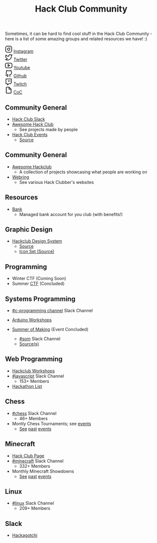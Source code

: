 <head>
   <link rel="stylesheet" href="/assets/style.css"></link>
   <link rel="stylesheet" href="/hackclub-community/assets/style.css"></link>
</head>

<header>
   <!-- <img class="logo" src="https://assets.hackclub.com/icon-progress-rounded.svg"></img> -->
   <h1>Hack Club Community</h1>
</header>

Sometimes, it can be hard to find cool stuff in the Hack Club Community - here is a list of some amazing groups and related resources we have! :)


<div class="icons">

<div class="icon-group">
   <svg xmlns="http://www.w3.org/2000/svg" width="24" height="24" viewBox="0 0 24 24" fill="none" stroke="currentColor" stroke-width="2" stroke-linecap="round" stroke-linejoin="round"> <rect x="2" y="2" width="20" height="20" rx="5" ry="5" /> <path d="M16 11.37A4 4 0 1 1 12.63 8 4 4 0 0 1 16 11.37z" /> <line x1="17.5" y1="6.5" x2="17.51" y2="6.5" /></svg>
<a href="https://www.instagram.com/starthackclub">Instagram</a>
</div>

<div class="icon-group">
   <svg xmlns="http://www.w3.org/2000/svg" width="24" height="24" viewBox="0 0 24 24" fill="none" stroke="currentColor" stroke-width="2" stroke-linecap="round" stroke-linejoin="round" class="feather feather-twitter"><path d="M23 3a10.9 10.9 0 0 1-3.14 1.53 4.48 4.48 0 0 0-7.86 3v1A10.66 10.66 0 0 1 3 4s-4 9 5 13a11.64 11.64 0 0 1-7 2c9 5 20 0 20-11.5a4.5 4.5 0 0 0-.08-.83A7.72 7.72 0 0 0 23 3z"></path></svg>
   <a href="https://twitter.com/hackclub">Twitter</a>
</div>


<div class="icon-group">
   <svg xmlns="http://www.w3.org/2000/svg" width="24" height="24" viewBox="0 0 24 24" fill="none" stroke="currentColor" stroke-width="2" stroke-linecap="round" stroke-linejoin="round" class="feather feather-youtube"><path d="M22.54 6.42a2.78 2.78 0 0 0-1.94-2C18.88 4 12 4 12 4s-6.88 0-8.6.46a2.78 2.78 0 0 0-1.94 2A29 29 0 0 0 1 11.75a29 29 0 0 0 .46 5.33A2.78 2.78 0 0 0 3.4 19c1.72.46 8.6.46 8.6.46s6.88 0 8.6-.46a2.78 2.78 0 0 0 1.94-2 29 29 0 0 0 .46-5.25 29 29 0 0 0-.46-5.33z"></path><polygon points="9.75 15.02 15.5 11.75 9.75 8.48 9.75 15.02"></polygon></svg>
   <a href="https://www.youtube.com/channel/UCQzO0jpcRkP-9eWKMpJyB0w">Youtube</a>
</div>

<div class="icon-group">
   <svg xmlns="http://www.w3.org/2000/svg" width="24" height="24" viewBox="0 0 24 24" fill="none" stroke="currentColor" stroke-width="2" stroke-linecap="round" stroke-linejoin="round" class="feather feather-github"><path d="M9 19c-5 1.5-5-2.5-7-3m14 6v-3.87a3.37 3.37 0 0 0-.94-2.61c3.14-.35 6.44-1.54 6.44-7A5.44 5.44 0 0 0 20 4.77 5.07 5.07 0 0 0 19.91 1S18.73.65 16 2.48a13.38 13.38 0 0 0-7 0C6.27.65 5.09 1 5.09 1A5.07 5.07 0 0 0 5 4.77a5.44 5.44 0 0 0-1.5 3.78c0 5.42 3.3 6.61 6.44 7A3.37 3.37 0 0 0 9 18.13V22"></path></svg>
   <a href="https://github.com/hackclub">Github</a>
</div>

<div class="icon-group">
   <svg xmlns="http://www.w3.org/2000/svg" width="24" height="24" viewBox="0 0 24 24" fill="none" stroke="currentColor" stroke-width="2" stroke-linecap="round" stroke-linejoin="round" class="feather feather-twitch"><path d="M21 2H3v16h5v4l4-4h5l4-4V2zm-10 9V7m5 4V7"></path></svg>
   <a href="https://www.twitch.tv/HackClubHQ">Twitch</a>
</div>

<div class="icon-group">
   <svg xmlns="http://www.w3.org/2000/svg" width="24" height="24" viewBox="0 0 24 24" fill="none" stroke="currentColor" stroke-width="2" stroke-linecap="round" stroke-linejoin="round" class="feather feather-file"><path d="M13 2H6a2 2 0 0 0-2 2v16a2 2 0 0 0 2 2h12a2 2 0 0 0 2-2V9z"></path><polyline points="13 2 13 9 20 9"></polyline></svg>
   <a href="https://hackclub.com/conduct">CoC</a>
</div>

</div>

## Community General

- [Hack Club Slack](https://hackclub.com/slack)
- [Awesome Hack Club](https://github.com/hackclub/awesome-hackclub)
	- See projects made by people
- [Hack Club Events](https://github.com/hackclub/events)
   - [Source](https://github.com/hackclub/events)

## Community General

- [Awesome Hackclub](https://github.com/hackclub/awesome-hackclub)
   - A collection of projects showcasing what people are working on
- [Webring](https://webring.hackclub.com)
	- See various Hack Clubber's websites

## Resources

- [Bank](https://hackclub.com/bank)
  - Managed bank account for you club (with benefits!)

## Graphic Design

- [Hackclub Design System](https://design.hackclub.com/?path=/story/%F0%9F%91%8B-welcome--about-the-project)
	- [Source](https://github.com/hackclub/design-system)
   - [Icon Set (Source)](https://github.com/hackclub/icons)

## Programming

- Winter CTF (Coming Soon)
- Summer [CTF](https://events.hackclub.com/hack-club-ctf) (Concluded)

## Systems Programming

- [#c-programming channel](https://app.slack.com/client/T0266FRGM/C0120KJH1SB) Slack Channel

- [Arduino Workshops](https://workshops.hackclub.com/#Arduino)

- [Summer of Making](https://summer.hackclub.com) (Event Concluded)
   - [#som](https://app.slack.com/client/T0266FRGM/C015ZDB0GRF) Slack Channel
   - [Source(s)](https://github.com/search?q=topic%3Asummer-of-making+org%3Ahackclub+fork%3Atrue)


## Web Programming

- [Hackclub Workshops](https://workshops.hackclub.com)
- [#javascript](https://app.slack.com/client/T0266FRGM/C0131FX5K98) Slack Channel
	- 153+ Members
- [Hackathon List](https://hackathons.hackclub.com)


## Chess

- [#chess](https://app.slack.com/client/T0266FRGM/C016AC672BF) Slack Channel
   - 46+ Members
- Montly Chess Tournaments; see [events](https://events.hackclub.com)
   - [See](https://events.hackclub.com/monthly-chess-tournament) [past](https://events.hackclub.com/monthly-chess-tournament-1) [events](https://events.hackclub.com/hack-club-chess-tournament)

## Minecraft

- [Hack Club Page](https://hackclub.com/minecraft)
- [#minecraft](https://app.slack.com/client/T0266FRGM/CD1JSG9UK) Slack Channel
   - 332+ Members
- Monthly Minecraft Showdowns
   - [See](https://events.hackclub.com/minecraft-showdown) [past](https://events.hackclub.com/monthly-minecraft-showdown) [events](https://events.hackclub.com/minecraft-monday-launch)

## Linux

- [#linux](https://app.slack.com/client/T0266FRGM/C0K3R2SD8) Slack Channel
   - 209+ Members


## Slack

- [Hackagotchi](https://github.com/hackagotchi/hackagotchi)
